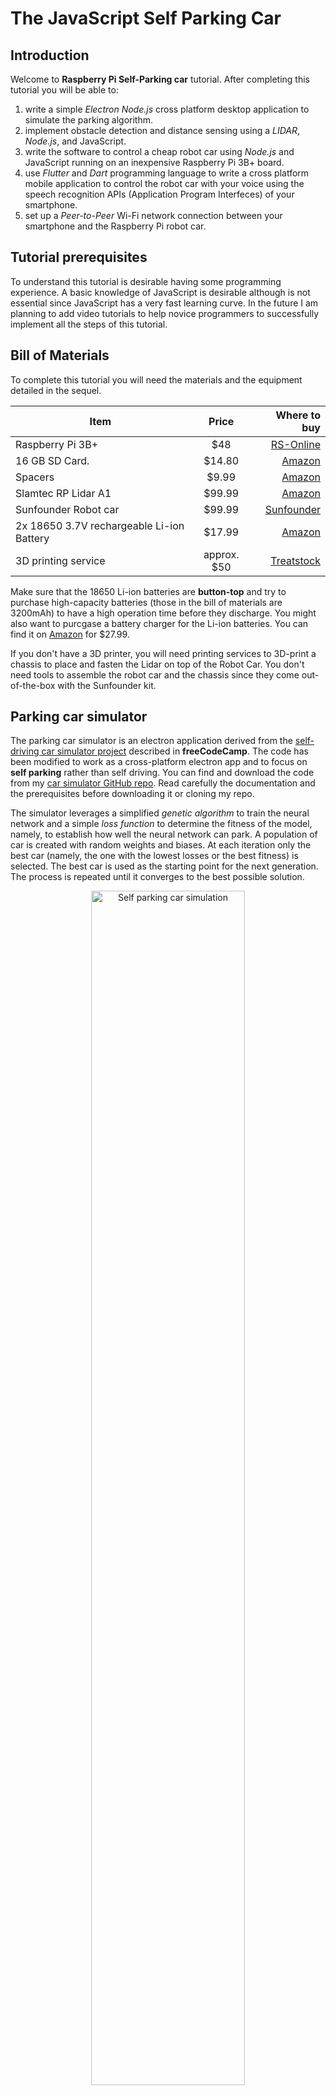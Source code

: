 # The JavaScript Self Parking Car

## Introduction 
Welcome to **Raspberry Pi Self-Parking car** tutorial. After completing this tutorial you will be able to:
1. write a simple *Electron Node.js* cross platform desktop application to simulate the parking algorithm.
2. implement obstacle detection and distance sensing using a *LIDAR*, *Node.js*, and JavaScript.
3. write the software to control a cheap robot car using *Node.js* and JavaScript running on an inexpensive Raspberry Pi 3B+ board.
4. use *Flutter* and *Dart* programming language to write a cross platform mobile application to control the robot car with your voice using the speech recognition APIs (Application Program Interfeces) of your smartphone.
5. set up a *Peer-to-Peer* Wi-Fi network connection between your smartphone and the Raspberry Pi robot car.

## Tutorial prerequisites
To understand this tutorial is desirable having some programming experience. A basic knowledge of JavaScript is desirable although is not essential since JavaScript has a very fast learning curve. In the future I am planning to add video tutorials to help novice programmers to successfully implement all the steps of this tutorial.

## Bill of Materials
To complete this tutorial you will need the materials and the equipment detailed in the sequel.

|         Item                              |    Price    |                                           Where to buy                                       |
|-------------------------------------------|:-----------:|---------------------------------------------------------------------------------------------:|
| Raspberry Pi 3B+                          |    $48      | [RS-Online](https://uk.rs-online.com/web/p/raspberry-pi/1373331?sra=pmpn)                    |
| 16 GB SD Card.                            |   $14.80    | [Amazon](https://www.amazon.com/Raspberry-Pi-16GB-Preloaded-Noobs/dp/B01H5ZNOYG/)            |                                           
| Spacers                                   |    $9.99    | [Amazon](https://www.amazon.com/HVAZI-270pcs-Female-Standoff-Assortment/dp/B01N1IUTVT/)      |
| Slamtec RP Lidar A1                       |   $99.99    | [Amazon](https://www.amazon.com/Slamtec-RPLIDAR-Scanning-Avoidance-Navigation/dp/B07TJW5SXF) |
| Sunfounder Robot car                      |   $99.99    | [Sunfounder](https://www.sunfounder.com/products/smart-video-car)                            |
| 2x 18650 3.7V rechargeable Li-ion Battery |   $17.99    | [Amazon](https://www.amazon.com/Rechargeable-Flashlight-Headlamps-Doorbells-Shipping/dp/B0B7X7WVFN/) |
| 3D printing service                       | approx. $50 | [Treatstock](https://www.treatstock.co.uk)                                                   |

Make sure that the 18650 Li-ion batteries are **button-top** and try to purchase high-capacity batteries (those in the bill of materials are 3200mAh) to have a high operation time before they discharge. You might also want to purcgase a battery charger for the Li-ion batteries. You can find it on  [Amazon](https://www.amazon.com/Intelligent-Charger-Universal-Rechargeable-Batteries/dp/B08GH7RLD1/) for $27.99.

If you don't have a 3D printer, you will need printing services to 3D-print a chassis to place and fasten the Lidar on top of the Robot Car. You don't need tools to assemble the robot car and the chassis since they come out-of-the-box with the Sunfounder kit.

## Parking car simulator
The parking car simulator is an electron application derived from the [self-driving car simulator project](https://www.freecodecamp.org/news/self-driving-car-javascript/) described in **freeCodeCamp**. The code has been modified to work as a cross-platform electron app and to focus on **self parking** rather than self driving. You can find and download the code from my [car simulator GitHub repo](https://github.com/gcornetta/car-simulator). Read carefully the documentation and the prerequisites before downloading it or cloning my repo.

The simulator leverages a simplified *genetic algorithm* to train the neural network and a simple *loss function* to determine the fitness of the model, namely, to establish how well the neural network can park. A population of car is created with random weights and biases. At each iteration only the best car (namely, the one with the lowest losses or the best fitness) is selected. The best car is used as the starting point for the next generation. The process is repeated until it converges to the best possible solution.  

<div align="center">
<img src="https://github.com/gcornetta/self-parking-car/blob/main/screenshots/self-parking.gif" alt="Self parking car simulation" width="70%">
</div>

Simulation is the first step necessary to design a self-parking car. The result is an (hopefully) neural network model that must be included in the embedded software running on the **Pi Robot Car**. The simulator generates a **brain.json** file that contains neuron weights and biases of the best neural network (i.e., the *brain*) of the self-parking car. These weight and biases must be loaded in the **Pi Robot Car** neural network. 

## Getting familiar with the LIDAR
A Lidar (Light Detection and Ranging) is a remote sensing technique that allows finding the distance of an object or a surface using a laser impulse and measuring the time for the reflected light to return to the receiver.

For this activity I will use [Slamtec RP A1](https://www.slamtec.com/en/Lidar/A1). It is a cheap but performant device that can be easily coneected to a Raspberry Pi using either the GPIO or the USB port. You can buy it on [Amazon](https://www.amazon.com/Slamtec-RPLIDAR-Scanning-Avoidance-Navigation/dp/B07TJW5SXF) for less rhan $100.

I have written a vanilla javascript wrapper on top of the `@tsofist/rplidar` driver. You can find and download the code from my [RP Lidar GitHub Repo](https://github.com/gcornetta/RPLidar). Read carefully the documentation and the prerequisites before downloading it or cloning my repo. 

## Getting familiar with server-side JavaScript
We have simulated the parking algorithm and we are now ready to implement on a small prototype. The system is made of a cheap Raspeberry Pi based robotic kit and a smartphone running a simple voice command interface. Raspberry Pi runs a small server that receives commands over a WiFi network and controls the car hardware to perform the parking operation. The Raspberry Pi and Smartphone for a wireless ad hoc network with a P2P (peer to peer) connection. This means that Raspberry Pi and Smartphone can communicate directly, without passing through a router. In this scenario is the Raspberry Pi that has a static IP address and runs a DHCP server to dynamically assign to the client smartphone an IP address into a given range. 

However, we will go through this step by step, decoupling the server logic from the business logic thet controls the car hardware and performs the parking operation. An implementation of the `Node.js` server using the `Fastify` framework can be found [here](https://github.com/gcornetta/rpi-car-test-server). Use it to understand the basic structure of a simple HTTP server and to test the Mobile App by setting up a simple network.

## The mobile app
The mobile app is the client application that connects to the server running of the **Raspberry Pi robot car** The client is written in `Dart` using `Google Flutter`. Flutter is a mobile development framework that allows the development of cross-platformm mobile applications from a unique codebase (in Dart).
<div align="center">
<img src="https://github.com/gcornetta/self-parking-car/blob/main/screenshots/mobile-interface.gif" alt="Self parking mobile interface" width="30%">
</div>

At this stage of the development, the application is very easy. It is a simple speech recognizer application that is triggered by the keywork `Hello Car`. The word after the keyword is considered a command. The application just recognizes two commands: **park** and  **stop**. You can download the Flutter application from [here](https://github.com/gcornetta/self-parking-car-mobile-app).

## Robot car control software
The Raspberry Pi robot car control software is made up of three parts:
1. the device drivers.
2. the car control logic.
3. the server to connect with the client voice app.

The device drivers controls the car hardware, namely the two rear motors and the three servos tocontrol fron rear steering and front camera tilt and pan.
The servos are controlld by a `PCA9685` 16-channel servo driver. You can download the software driver of PCA9685 from [here](https://github.com/gcornetta/PCA9685.git). The robot car has two DC gear rear motors connected to the back wheels and controlled by a motor driver. The motor driver board has inputs to control the motor direction and a PWM input (from the `PCA9685` board) to control motor speed. You can download the motor software driver from [here](https://github.com/gcornetta/rpi-car-motor-driver.git).

## Setting up the P2P network
The mobile app running on the smartphone must be connected to the **Pi Robot Car**. The best option is using the WiFi interfaces of the Raspberry Pi that controls the Robot Car and of the smartphone to create a *Peer-to-Peer* network. To do this, you will learn how to install a DHCP (Dynamic Host Configuration Protocol) server on the Raspberry Pi. The DHCP server will be responsible to dynamically assign an IP address to all those devices that connect to the server network. Once the DHCP server has been configured, the new WiFi network will be visible by the smartphone and can be selected in the `settings`menu.

The steps to follow in order to configure a DHCP server a Raspberry Pi and to create a P2P connection with another device are available [here](https://github.com/gcornetta/self-parking-car/tree/main/docs/p2p.md).

## Assembling the chassis
The .STL (_Standard Tessellation Language_) file with the chassis to mount the Lidar of top of the Raspberry Pi board can be found [here](https://github.com/gcornetta/self-parking-car/blob/main/chassis/slam-head-rpi3-simple-Simple-Chassis_Full.stl). 
## Putting all together

## Roadmap
Software:
1. improve the mobile app user interface.
2. add more commands to the voice interface.

3D Printing:
1. improve the chassis.
2. create a 3D printing video tutorial using [Shapr 3D](https://www.shapr3d.com).

Teaching:
1. Create video tutorials.
2. Create course handouts.
